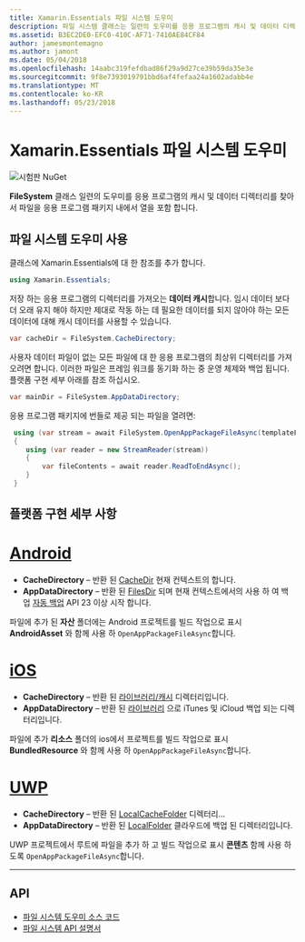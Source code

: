 ```yaml
---
title: Xamarin.Essentials 파일 시스템 도우미
description: 파일 시스템 클래스는 일련의 도우미를 응용 프로그램의 캐시 및 데이터 디렉터리를 찾아서 파일을 응용 프로그램 패키지 내에서 열을 포함 합니다.
ms.assetid: B3EC2DE0-EFC0-410C-AF71-7410AE84CF84
author: jamesmontemagno
ms.author: jamont
ms.date: 05/04/2018
ms.openlocfilehash: 14aabc319fefdbad86f29a9d27ce39b59da35e3e
ms.sourcegitcommit: 9f8e7393019791bbd6af4fefaa24a1602adabb4e
ms.translationtype: MT
ms.contentlocale: ko-KR
ms.lasthandoff: 05/23/2018
---
```

# <a name="xamarinessentials-file-system-helpers"></a>Xamarin.Essentials 파일 시스템 도우미

![시험판 NuGet](~/media/shared/pre-release.png)

**FileSystem** 클래스 일련의 도우미를 응용 프로그램의 캐시 및 데이터 디렉터리를 찾아서 파일을 응용 프로그램 패키지 내에서 열을 포함 합니다.

## <a name="using-file-system-helpers"></a>파일 시스템 도우미 사용

클래스에 Xamarin.Essentials에 대 한 참조를 추가 합니다.

```csharp
using Xamarin.Essentials;
```

저장 하는 응용 프로그램의 디렉터리를 가져오는 **데이터 캐시**합니다. 임시 데이터 보다 더 오래 유지 해야 하지만 제대로 작동 하는 데 필요한 데이터를 되지 않아야 하는 모든 데이터에 대해 캐시 데이터를 사용할 수 있습니다.

```csharp
var cacheDir = FileSystem.CacheDirectory;
```

사용자 데이터 파일이 없는 모든 파일에 대 한 응용 프로그램의 최상위 디렉터리를 가져오려면 합니다. 이러한 파일은 프레임 워크를 동기화 하는 중 운영 체제와 백업 됩니다. 플랫폼 구현 세부 아래를 참조 하십시오.

```csharp
var mainDir = FileSystem.AppDataDirectory;
```

응용 프로그램 패키지에 번들로 제공 되는 파일을 열려면:

```csharp
 using (var stream = await FileSystem.OpenAppPackageFileAsync(templateFileName))
 {
    using (var reader = new StreamReader(stream))
    {
        var fileContents = await reader.ReadToEndAsync();
    }
 }
```

## <a name="platform-implementation-specifics"></a>플랫폼 구현 세부 사항

# <a name="androidtabandroid"></a>[Android](#tab/android)

- **CacheDirectory** – 반환 된 [CacheDir](https://developer.android.com/reference/android/content/Context.html#getCacheDir) 현재 컨텍스트의 합니다.
- **AppDataDirectory** – 반환 된 [FilesDir](https://developer.android.com/reference/android/content/Context.html#getFilesDir) 되며 현재 컨텍스트에서의 사용 하 여 백업 [자동 백업](https://developer.android.com/guide/topics/data/autobackup.html) API 23 이상 시작 합니다.

파일에 추가 된 **자산** 폴더에는 Android 프로젝트를 빌드 작업으로 표시 **AndroidAsset** 와 함께 사용 하 `OpenAppPackageFileAsync`합니다.

# <a name="iostabios"></a>[iOS](#tab/ios)

- **CacheDirectory** – 반환 된 [라이브러리/캐시](https://developer.apple.com/library/content/documentation/FileManagement/Conceptual/FileSystemProgrammingGuide/FileSystemOverview/FileSystemOverview.html) 디렉터리입니다.
- **AppDataDirectory** – 반환 된 [라이브러리](https://developer.apple.com/library/content/documentation/FileManagement/Conceptual/FileSystemProgrammingGuide/FileSystemOverview/FileSystemOverview.html) 으로 iTunes 및 iCloud 백업 되는 디렉터리입니다.

파일에 추가 **리소스** 폴더의 ios에서 프로젝트를 빌드 작업으로 표시 **BundledResource** 와 함께 사용 하 `OpenAppPackageFileAsync`합니다.

# <a name="uwptabuwp"></a>[UWP](#tab/uwp)

- **CacheDirectory** – 반환 된 [LocalCacheFolder](https://docs.microsoft.com/en-us/uwp/api/windows.storage.applicationdata.localcachefolder#Windows_Storage_ApplicationData_LocalCacheFolder) 디렉터리...
- **AppDataDirectory** – 반환 된 [LocalFolder](https://docs.microsoft.com/en-us/uwp/api/windows.storage.applicationdata.localfolder#Windows_Storage_ApplicationData_LocalFolder) 클라우드에 백업 된 디렉터리입니다.

UWP 프로젝트에서 루트에 파일을 추가 하 고 빌드 작업으로 표시 **콘텐츠** 함께 사용 하도록 `OpenAppPackageFileAsync`합니다.

--------------

## <a name="api"></a>API

- [파일 시스템 도우미 소스 코드](https://github.com/xamarin/Essentials/tree/master/Xamarin.Essentials/FileSystem)
- [파일 시스템 API 설명서](xref:Xamarin.Essentials.FileSystem)
